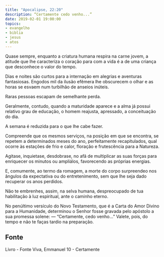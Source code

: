 ```yaml
---
title: "Apocalipse, 22:20"
description: “Certamente cedo venho...”
date: 2019-02-01 19:00:00
topics: 
- evangelho
- biblia
- jesus
- atos
---
```


Quase sempre, enquanto a criatura humana respira na carne jovem, a atitude
que lhe caracteriza o coração para com a vida é a de uma criança que desconhece o
valor do tempo.

Dias e noites são curtos para a internação em alegrias e aventuras
fantasiosas. Engodos mil da ilusão efêmera lhe obscurecem o olhar e as horas se
esvaem num turbilhão de anseios inúteis.

Raras pessoas escapam de semelhante perda.

Geralmente, contudo, quando a maturidade aparece e a alma já possui
relativo grau de educação, o homem reajusta, apressado, a conceituação do dia.

A semana é reduzida para o que lhe cabe fazer.

Compreende que os mesmos serviços, na posição em que se encontra, se
repetem a determinados meses do ano, perfeitamente recapitulados, qual ocorre às
estações de frio e calor, floração e frutescência para a Natureza.

Agita­se, inquieta­se, desdobra­se, no afã de multiplicar as suas forças para
enriquecer os minutos ou ampliá­los, favorecendo as próprias energias.

E, comumente, ao termo da romagem, a morte do corpo surpreende­o nos
ângulos da expectativa ou do entretenimento, sem que lhe seja dado recuperar os
anos perdidos.

Não te embrenhes, assim, na selva humana, despreocupado de tua
habilitação à luz espiritual, ante o caminho eterno.

No penúltimo versículo do Novo Testamento, que é a Carta do Amor
Divino para a Humanidade, determinou o Senhor fosse gravada pelo apóstolo a sua
promessa solene:
— “Certamente, cedo venho...”
Vale­te, pois, do tempo e não te faças tardio na preparação.


## Fonte
Livro - Fonte Viva, Emmanuel
10 - Certamente
